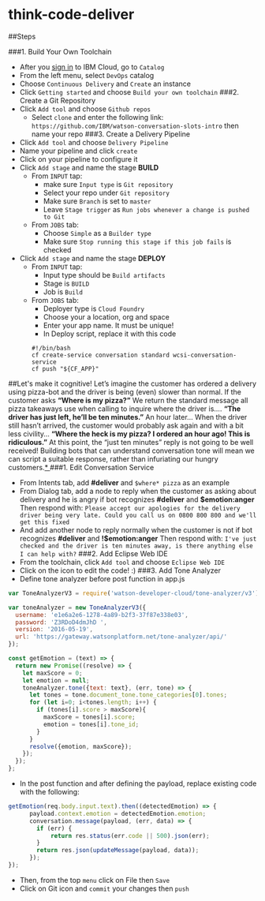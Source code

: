 # think-code-deliver

##Steps

###1. Build Your Own Toolchain
* After you [sign in](https://ibm.biz/BdZzHH) to IBM Cloud, go to `Catalog`
* From the left menu, select `DevOps` catalog
* Choose `Continuous Delivery` and `Create` an instance
* Click `Getting started` and choose `Build your own toolchain`
###2. Create a Git Repository
* Click `Add tool` and choose `Github repos`
  - Select `clone` and enter the following link:
  `https://github.com/IBM/watson-conversation-slots-intro`
  then name your repo
###3. Create a Delivery Pipeline
* Click `Add tool` and choose `Delivery Pipeline`
* Name your pipeline and click `create`
* Click on your pipeline to configure it
* Click `Add stage` and name the stage **BUILD**
  - From `INPUT` tap:
    - make sure `Input type` is `Git repository`
    - Select your repo under `Git repository`
    - Make sure `Branch` is set to `master`
    - Leave `Stage trigger` as `Run jobs whenever a change is pushed to Git`
  - From `JOBS` tab:
    - Choose `Simple` as a `Builder type`
    - Make sure `Stop running this stage if this job fails` is checked
* Click `Add stage` and name the stage **DEPLOY**
  - From `INPUT` tap:
    - Input type should be `Build artifacts`
    - Stage is `BUILD`
    - Job is `Build`
  - From `JOBS` tab:
    - Deployer type is `Cloud Foundry`
    - Choose your a location, org and space
    - Enter your app name. It must be unique!
    - In Deploy script, replace it with this code
    ```
    #!/bin/bash
    cf create-service conversation standard wcsi-conversation-service
    cf push "${CF_APP}"
    ```

##Let's make it cognitive!
Let’s imagine the customer has ordered a delivery using pizza-bot and the driver is being (even) slower than normal.
If the customer asks
**“Where is my pizza?”**
We return the standard message all pizza takeaways use when calling to inquire where the driver is….
**“The driver has just left, he’ll be ten minutes.”**
An hour later…
When the driver still hasn’t arrived, the customer would probably ask again and with a bit less civility…
**“Where the heck is my pizza? I ordered an hour ago! This is ridiculous.”**
At this point, the “just ten minutes” reply is not going to be well received!
Building bots that can understand conversation tone will mean we can script a suitable response, rather than infuriating our hungry customers.[* ](jamesthom.as/blog/2016/05/10/bots-with-ibm-watson/)
###1. Edit Conversation Service
* From Intents tab, add **#deliver** and `$where* pizza` as an example
* From Dialog tab, add a node to reply when the customer as asking about delivery and he is angry
if bot recognizes **#deliver** and **$emotion:anger**
Then respond with:
`Please accept our apologies for the delivery driver being very late. Could you call us on 0800 800 800 and we'll get this fixed`
* And add another node to reply normally when the customer is not
if bot recognizes **#deliver** and **!$emotion:anger**
Then respond with:
`I've just checked and the driver is ten minutes away, is there anything else I can help with?`
###2. Add Eclipse Web IDE
* From the toolchain, click `Add tool` and choose `Eclipse Web IDE`
* Click on the icon to edit the code! :)
###3. Add Tone Analyzer
* Define tone analyzer before post function in app.js
```js
var ToneAnalyzerV3 = require('watson-developer-cloud/tone-analyzer/v3');

var toneAnalyzer = new ToneAnalyzerV3({
  username: 'e1e6a2e6-1278-4a89-b2f3-37f87e338e03',
  password: 'Z3RDoD4dmJhD ',
  version: '2016-05-19',
  url: 'https://gateway.watsonplatform.net/tone-analyzer/api/'
});

const getEmotion = (text) => {
  return new Promise((resolve) => {
    let maxScore = 0;
    let emotion = null;
    toneAnalyzer.tone({text: text}, (err, tone) => {
      let tones = tone.document_tone.tone_categories[0].tones;
      for (let i=0; i<tones.length; i++) {
        if (tones[i].score > maxScore){
          maxScore = tones[i].score;
          emotion = tones[i].tone_id;
        }
      }
      resolve({emotion, maxScore});
    });
  });
};
```
* In the post function and after defining the payload, replace existing code with the following:
```js
getEmotion(req.body.input.text).then((detectedEmotion) => {
      payload.context.emotion = detectedEmotion.emotion;
      conversation.message(payload, (err, data) => {
        if (err) {
            return res.status(err.code || 500).json(err);
        }
        return res.json(updateMessage(payload, data));
      });
});
```
* Then, from the top `menu` click on File then `Save`
* Click on Git icon and `commit` your changes then `push`

